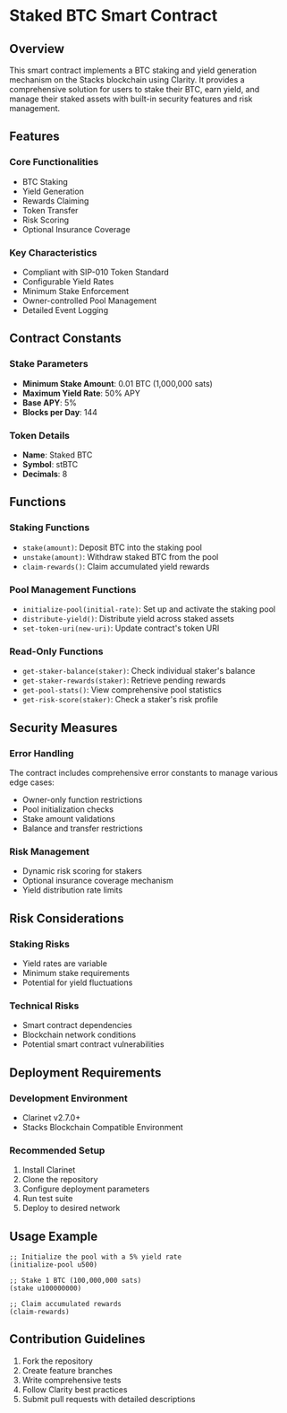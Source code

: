 # Staked BTC Smart Contract

## Overview

This smart contract implements a BTC staking and yield generation mechanism on the Stacks blockchain using Clarity. It provides a comprehensive solution for users to stake their BTC, earn yield, and manage their staked assets with built-in security features and risk management.

## Features

### Core Functionalities

- BTC Staking
- Yield Generation
- Rewards Claiming
- Token Transfer
- Risk Scoring
- Optional Insurance Coverage

### Key Characteristics

- Compliant with SIP-010 Token Standard
- Configurable Yield Rates
- Minimum Stake Enforcement
- Owner-controlled Pool Management
- Detailed Event Logging

## Contract Constants

### Stake Parameters

- **Minimum Stake Amount**: 0.01 BTC (1,000,000 sats)
- **Maximum Yield Rate**: 50% APY
- **Base APY**: 5%
- **Blocks per Day**: 144

### Token Details

- **Name**: Staked BTC
- **Symbol**: stBTC
- **Decimals**: 8

## Functions

### Staking Functions

- `stake(amount)`: Deposit BTC into the staking pool
- `unstake(amount)`: Withdraw staked BTC from the pool
- `claim-rewards()`: Claim accumulated yield rewards

### Pool Management Functions

- `initialize-pool(initial-rate)`: Set up and activate the staking pool
- `distribute-yield()`: Distribute yield across staked assets
- `set-token-uri(new-uri)`: Update contract's token URI

### Read-Only Functions

- `get-staker-balance(staker)`: Check individual staker's balance
- `get-staker-rewards(staker)`: Retrieve pending rewards
- `get-pool-stats()`: View comprehensive pool statistics
- `get-risk-score(staker)`: Check a staker's risk profile

## Security Measures

### Error Handling

The contract includes comprehensive error constants to manage various edge cases:

- Owner-only function restrictions
- Pool initialization checks
- Stake amount validations
- Balance and transfer restrictions

### Risk Management

- Dynamic risk scoring for stakers
- Optional insurance coverage mechanism
- Yield distribution rate limits

## Risk Considerations

### Staking Risks

- Yield rates are variable
- Minimum stake requirements
- Potential for yield fluctuations

### Technical Risks

- Smart contract dependencies
- Blockchain network conditions
- Potential smart contract vulnerabilities

## Deployment Requirements

### Development Environment

- Clarinet v2.7.0+
- Stacks Blockchain Compatible Environment

### Recommended Setup

1. Install Clarinet
2. Clone the repository
3. Configure deployment parameters
4. Run test suite
5. Deploy to desired network

## Usage Example

```clarity
;; Initialize the pool with a 5% yield rate
(initialize-pool u500)

;; Stake 1 BTC (100,000,000 sats)
(stake u100000000)

;; Claim accumulated rewards
(claim-rewards)
```

## Contribution Guidelines

1. Fork the repository
2. Create feature branches
3. Write comprehensive tests
4. Follow Clarity best practices
5. Submit pull requests with detailed descriptions
